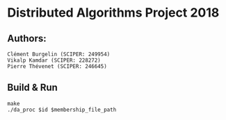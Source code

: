 # Distributed Algorithms Project 2018

## Authors:
    Clément Burgelin (SCIPER: 249954)
    Vikalp Kamdar (SCIPER: 228272)
    Pierre Thévenet (SCIPER: 246645)

## Build & Run
	make
	./da_proc $id $membership_file_path

